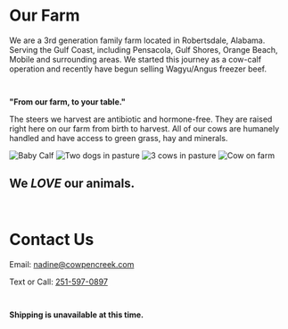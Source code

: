 # **Our Farm**

We are a 3rd generation family farm located in Robertsdale, Alabama. Serving the Gulf Coast, including Pensacola, Gulf Shores, Orange Beach, Mobile and surrounding areas. We started this journey as a cow-calf operation and recently have begun selling Wagyu/Angus freezer beef.

` `

**"From our farm, to your table."**

The steers we harvest are antibiotic and hormone-free. They are raised right here on our farm from birth to harvest. All of our cows are humanely handled and have access to green grass, hay and minerals.

![Baby Calf](/img/test_mobile.webp) ![Two dogs in pasture](/img/dogs.webp)
![3 cows in pasture](/img/farm.webp) ![Cow on farm](/img/cows_3.webp)

## We **_LOVE_** our animals.

` `

# Contact Us

Email: nadine@cowpencreek.com

Text or Call: [251-597-0897](tel:12515970897)

` `

**Shipping is unavailable at this time.**
